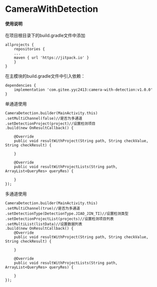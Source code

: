 # CameraWithDetection
#### 使用说明

在项目根目录下的build.gradle文件中添加
        
    allprojects {
        repositories {
        ...
        maven { url 'https://jitpack.io' }
        }
    }


在主模块的build.gradle文件中引入依赖：

    dependencies {
        implementation 'com.gitee.yyc2413:camera-with-detection:v1.0.0'
    }


单通道使用

    CameraDetection.builder(MainActivity.this)
    .setMultiChannel(false)//是否为多通道
    .setDetectionProject(project)//设置检测项目
    .build(new OnResultCallback() {

        @Override
        public void resultWithProject(String path, String checkValue, String checkResult) {
                 
        }
                        
        @Override
        public void resultWithProjectLists(String path, ArrayList<QueryRes> queryRes) {
                        
        }
    }); 

多通道使用

    CameraDetection.builder(MainActivity.this)
    .setMultiChannel(true)//是否为多通道
    .setDetectionType(DetectionType.JIAO_JIN_TI)//设置检测类型
    .setDetectionProjectList(projects)//设置检测项目列表
    .setMultiList(listData)//设置数据列表
    .build(new OnResultCallback() {
        @Override
        public void resultWithProject(String path, String checkValue, String checkResult) {
                        
        }
                        
        @Override
        public void resultWithProjectLists(String path, ArrayList<QueryRes> queryRes) {
        
        }
    });
